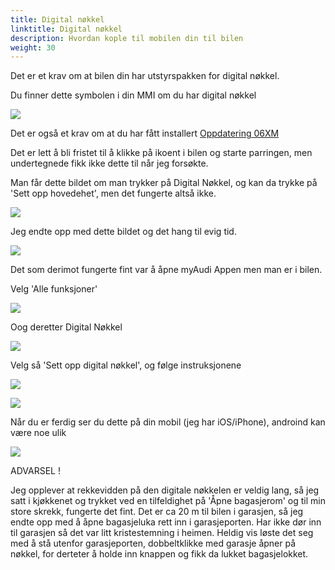 ```yaml
---
title: Digital nøkkel
linktitle: Digital nøkkel
description: Hvordan kople til mobilen din til bilen
weight: 30
---
```


Det er et krav om at bilen din har utstyrspakken for digital nøkkel.

Du finner dette symbolen i din MMI om du har digital nøkkel

![](image.png)

Det er også et krav om at du har fått installert [Oppdatering 06XM](https://electrichasgoneaudi.net/models/q6-e-tron/knowledgeexchange/updates/patch06xm/)

Det er lett å bli fristet til å klikke på ikoent i bilen og starte parringen, men undertegnede fikk ikke dette til når jeg forsøkte.

Man får dette bildet om man trykker på Digital Nøkkel, og kan da trykke på 'Sett opp hovedehet', men det fungerte altså ikke.

![](image-1.png)

Jeg endte opp med dette bildet og det hang til evig tid.

![](image-2.png)

Det som derimot fungerte fint var å åpne myAudi Appen men man er i bilen.

Velg 'Alle funksjoner'

![](image-3.png)

Oog deretter Digital Nøkkel

![](image-4.png)

Velg så 'Sett opp digital nøkkel', og følge instruksjonene

![](image-5.png)

![](image-6.png)

Når du er ferdig ser du dette på din mobil (jeg har iOS/iPhone), androind kan være noe ulik

![](image-7.png)

ADVARSEL !

Jeg opplever at rekkevidden på den digitale nøkkelen er veldig lang, så jeg satt i kjøkkenet og trykket ved en tilfeldighet på 'Åpne bagasjerom' og til min store skrekk, fungerte det fint. Det er ca 20 m til bilen i garasjen, så jeg endte opp med å åpne bagasjeluka rett inn i garasjeporten. Har ikke dør inn til garasjen så det var litt kristestemning i heimen. Heldig vis løste det seg med å stå utenfor garasjeporten, dobbeltklikke med garasje åpner på nøkkel, for derteter å holde inn knappen og fikk da lukket bagasjelokket.






